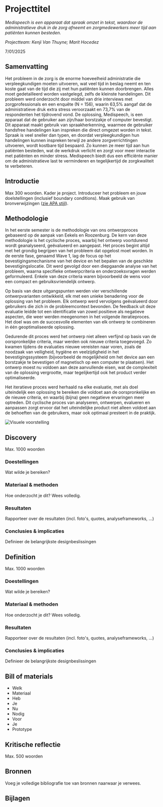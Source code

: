 # Projecttitel
*Medispeech is een apparaat dat spraak omzet in tekst, waardoor de administratieve druk in de zorg afneemt en zorgmedewerkers meer tijd aan patiënten kunnen besteden.* 

*Projectteam: Kenji Van Thuyne; Marit Hocedez*

7/01/2025

## Samenvatting
Het probleem in de zorg is de enorme hoeveelheid administratie die verpleegkundigen moeten uitvoeren, wat veel tijd in beslag neemt en ten koste gaat van de tijd die zij met hun patiënten kunnen doorbrengen. Alles moet gedetailleerd worden vastgelegd, zelfs de kleinste handelingen. Dit probleem werd onderzocht door middel van drie interviews met zorgprofessionals en een enquête (N = 156), waarin 63,5% aangaf dat de administratieve druk extra stress veroorzaakt en 73,7% van de respondenten het tijdrovend vond. De oplossing, Medispeech, is een apparaat dat de gebruiker aan zijn/haar borstzakje of computer bevestigt. Dit apparaat maakt gebruik van spraakherkenning, waarmee de gebruiker handsfree handelingen kan inspreken die direct omgezet worden in tekst. Spraak is veel sneller dan typen, en doordat verpleegkundigen hun handelingen kunnen inspreken terwijl ze andere zorgverrichtingen uitvoeren, wordt kostbare tijd bespaard. Zo kunnen ze meer tijd aan hun patiënten besteden, wat de werkdruk verlicht en zorgt voor meer interactie met patiënten en minder stress. Medispeech biedt dus een efficiënte manier om de administratieve last te verminderen en tegelijkertijd de zorgkwaliteit te verbeteren.

## Introductie
Max 300 woorden.
Kader je project. Introduceer het probleem en jouw doelstellingen (inclusief boundary conditions).
Maak gebruik van bronverwijzingen ([zie APA stijl](https://www.scribbr.nl/category/apa-stijl/)).

## Methodologie
In het eerste semester is de methodologie van ons ontwerpproces gebaseerd op de aanpak van Eekels en Roozenburg. De kern van deze methodologie is het cyclische proces, waarbij het ontwerp voortdurend wordt geanalyseerd, geëvalueerd en aangepast. Het proces begint altijd met het grondig begrijpen van het probleem dat opgelost moet worden. In de eerste fase, genaamd Wave 1, lag de focus op het bevestigingsmechanisme van het device en het bepalen van de geschikte bevestigingslocatie. Dit werd gevolgd door een diepgaande analyse van het probleem, waarna specifieke ontwerpcriteria en onderzoeksvragen werden geformuleerd. Enkele van deze criteria waren bijvoorbeeld de wens voor een compact en gebruiksvriendelijk ontwerp.

Op basis van deze uitgangspunten werden vier verschillende ontwerpvarianten ontwikkeld, elk met een unieke benadering voor de oplossing van het probleem. Elk ontwerp werd vervolgens geëvalueerd door gebruikers die zich in de probleemcontext bevonden. De feedback uit deze evaluatie leidde tot een identificatie van zowel positieve als negatieve aspecten, die weer werden meegenomen in het volgende iteratieproces. Het doel was om de succesvolle elementen van elk ontwerp te combineren in één geoptimaliseerde oplossing.

Gedurende dit proces werd het ontwerp niet alleen verfijnd op basis van de oorspronkelijke criteria, maar werden ook nieuwe criteria toegevoegd. Zo kwamen tijdens de evaluaties nieuwe vereisten naar voren, zoals de noodzaak van veiligheid, hygiëne en veelzijdigheid in het bevestigingssysteem (bijvoorbeeld de mogelijkheid om het device aan een borstzakje te bevestigen of magnetisch op een computer te plaatsen). Het ontwerp moest nu voldoen aan deze aanvullende eisen, wat de complexiteit van de oplossing vergrootte, maar tegelijkertijd ook het product verder optimaliseerde.

Het iteratieve proces werd herhaald na elke evaluatie, met als doel uiteindelijk een oplossing te bereiken die voldoet aan de oorspronkelijke en de nieuwe criteria, en waarbij (bijna) geen negatieve ervaringen meer optreden. Dit cyclische proces van analyseren, ontwerpen, evalueren en aanpassen zorgt ervoor dat het uiteindelijke product niet alleen voldoet aan de behoeften van de gebruikers, maar ook optimaal presteert in de praktijk.

![Visuele voorstelling](https://github.com/user-attachments/assets/75fe8201-f61c-4cce-a928-04943af44272)


## Discovery
Max. 1000 woorden
### Doestellingen
Wat wilde je bereiken?
### Materiaal & methoden
Hoe onderzocht je dit? Wees volledig.
### Resultaten
Rapporteer over de resultaten (incl. foto's, quotes, analyseframeworks, ...)
### Conclusies & implicaties
Definieer de belangrijkste designbeslissingen

## Definition
Max. 1000 woorden
### Doestellingen
Wat wilde je bereiken?
### Materiaal & methoden
Hoe onderzocht je dit? Wees volledig.
### Resultaten
Rapporteer over de resultaten (incl. foto's, quotes, analyseframeworks, ...)
### Conclusies & implicaties
Definieer de belangrijkste designbeslissingen

## Bill of materials
- Welk
- Materiaal
- Heb
- Je
- Nu
- Nodig
- Voor
- Je
- Prototype

## Kritische reflectie
Max. 500 woorden

## Bronnen
Voeg je volledige bibliografie toe van bronnen naarwaar je verwees.

## Bijlagen
